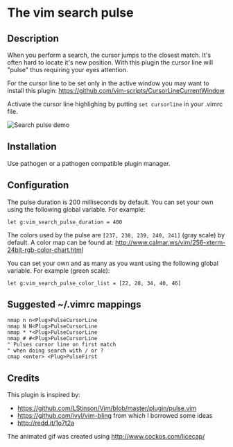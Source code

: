 # The vim search pulse

## Description

When you perform a search, the cursor jumps to the closest match. It's often
hard to locate it's new position. With this plugin the cursor line will "pulse"
thus requiring your eyes attention.

For the cursor line to be set only in the active window you may want to install
this plugin: https://github.com/vim-scripts/CursorLineCurrentWindow

Activate the cursor line highlighing by putting `set cursorline` in your .vimrc
file.

![Search pulse demo](http://i.imgur.com/ukZuti2.gif)

## Installation

Use pathogen or a pathogen compatible plugin manager.

## Configuration

The pulse duration is 200 milliseconds by default. You can set your own using
the following global variable. For example:

    let g:vim_search_pulse_duration = 400

The colors used by the pulse are `[237, 238, 239, 240, 241]` (gray scale) by
default. A color map can be found at:
http://www.calmar.ws/vim/256-xterm-24bit-rgb-color-chart.html

You can set your own and as many as you want using the following global
variable. For example (green scale):

    let g:vim_search_pulse_color_list = [22, 28, 34, 40, 46]

## Suggested ~/.vimrc mappings

    nmap n n<Plug>PulseCursorLine
    nmap N N<Plug>PulseCursorLine
    nmap * *<Plug>PulseCursorLine
    nmap # #<Plug>PulseCursorLine
    " Pulses cursor line on first match
    " when doing search with / or ?
    cmap <enter> <Plug>PulseFirst

## Credits

This plugin is inspired by:

* https://github.com/LStinson/Vim/blob/master/plugin/pulse.vim
* https://github.com/ivyl/vim-bling from which I borrowed some ideas
* http://redd.it/1o7t2a

The animated gif was created using http://www.cockos.com/licecap/
